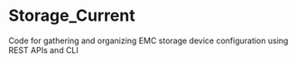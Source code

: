 # Storage_Current
Code for gathering and organizing EMC storage device configuration using REST APIs and CLI
